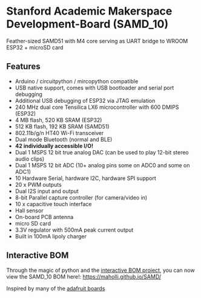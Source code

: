 # Stanford Academic Makerspace Development-Board (SAMD_10)
Feather-sized SAMD51 with M4 core serving as UART bridge to WROOM ESP32 + microSD card

## Features
* Arduino / circuitpython / mircopython compatible
* USB native support, comes with USB bootloader and serial port debugging
* Additional USB debugging of ESP32 via JTAG emulation 
* 240 MHz dual core Tensilica LX6 microcontroller with 600 DMIPS (ESP32)
* 4 MB flash, 520 KB SRAM (ESP32)
* 512 KB flash, 192 KB SRAM (SAMD51)
* 802.11b/g/n HT40 Wi-Fi transceiver
* Dual mode Bluetooth (normal and BLE)
* **42 individually accessible I/O!**
* Dual 1 MSPS 12 bit true analog DAC (can be used to play 12-bit stereo audio clips)
* Dual 1 MSPS 12 bit ADC (10+ analog pins some on ADC0 and some on ADC1)
* 10 Hardware Serial, hardware I2C, hardware SPI support
* 20 x PWM outputs
* Dual I2S input and output
* 8-bit Parallel capture controller (for camera/video in)
* 10 x capacitive touch interface
* Hall sensor
* On-board PCB antenna
* micro SD card
* 3.3V regulator with 500mA peak current output
* Built in 100mA lipoly charger

## Interactive BOM
Through the magic of python and the [interactive BOM project](https://github.com/openscopeproject/InteractiveHtmlBom), you can now view the SAMD_10 BOM here!: https://maholli.github.io/SAMD/






Inspired by many of the [adafruit boards](https://www.adafruit.com/feather)
